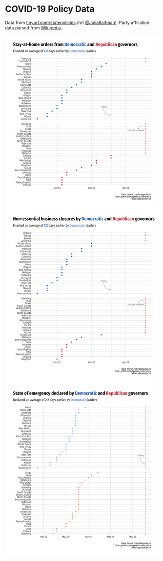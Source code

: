 COVID-19 Policy Data
=====================
  
Data from [tinyurl.com/statepolicies](https://tinyurl.com/statepolicies) (h/t [@JuliaRaifman](https://twitter.com/JuliaRaifman/status/1245416835211812875)). Party affiliation data parsed from [Wikipedia](https://en.wikipedia.org/wiki/List_of_United_States_governors).

![](plots/stay-at-home.png)
![](plots/non-essential.png)
![](plots/state-of-emergency.png)
